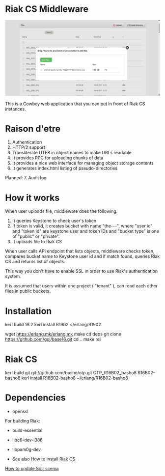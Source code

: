 Riak CS Middleware
==================

![Screenshot](riak_middleware_screenshot.png)

This is a Cowboy web application that you can put in front of Riak CS instances.

Raison d'etre
=============

1. Authentication
2. HTTP/2 support
3. Transliterate UTF8 in object names to make URLs readable
4. It provides RPC for uploading chunks of data
5. It provides a nice web interface for managing object storage contents
6. It generates index.html listing of pseudo-directories

Planned:
7. Audit log

How it works
============

When user uploads file, middleware does the following.

1. It queries Keystone to check user's token
2. If token is valid, it creates bucket with name "the-<user name>-<tenant name>-<bucket type>",
   where "user id" and "token id" are keystone user and token IDs and "bucket type"
   is one of "public" or "private".
3. It uploads file to Riak CS

When user calls API endpoint that lists objects, middleware checks token,
compares bucket name to Keystone user id and if match found, queries Riak CS
and returns list of objects.

This way you don't have to enable SSL in order to use Riak's authentication system.

It is assumed that users within one project ( "tenant" ),
can read each other files in public buckets.


Installation
==========
kerl build 19.2
kerl install R1902 ~/erlang/R1902

wget https://erlang.mk/erlang.mk
make
cd deps
git clone https://github.com/goj/base16.git
cd ..
make rel

Riak CS
=======
kerl build git git://github.com/basho/otp.git OTP_R16B02_basho8 R16B02-basho8
kerl install R16B02-basho8 ~/erlang/R16B02-basho8


Dependencies
============
* openssl

For building Riak:
* build-essential
* libc6-dev-i386
* libpam0g-dev


* See also
[How to install Riak CS](/doc/riak_cs_setup.txt)

[How to update Solr scema](/doc/solr_setup.txt)
